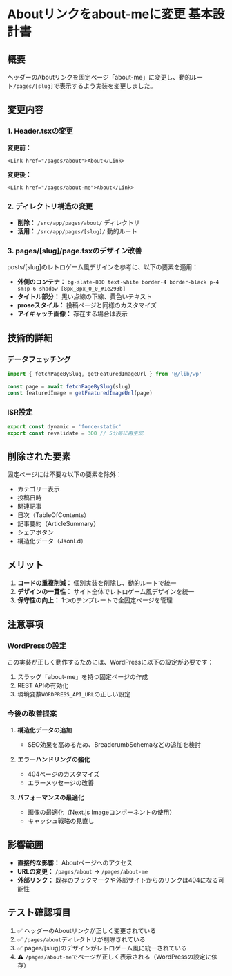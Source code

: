 # Aboutリンクをabout-meに変更 基本設計書

## 概要

ヘッダーのAboutリンクを固定ページ「about-me」に変更し、動的ルート`/pages/[slug]`で表示するよう実装を変更しました。

## 変更内容

### 1. Header.tsxの変更

**変更前：**

```tsx
<Link href="/pages/about">About</Link>
```

**変更後：**

```tsx
<Link href="/pages/about-me">About</Link>
```

### 2. ディレクトリ構造の変更

- **削除：** `/src/app/pages/about/` ディレクトリ
- **活用：** `/src/app/pages/[slug]/` 動的ルート

### 3. pages/[slug]/page.tsxのデザイン改善

posts/[slug]のレトロゲーム風デザインを参考に、以下の要素を適用：

- **外側のコンテナ：** `bg-slate-800 text-white border-4 border-black p-4 sm:p-6 shadow-[8px_8px_0_0_#1e293b]`
- **タイトル部分：** 黒い点線の下線、黄色いテキスト
- **proseスタイル：** 投稿ページと同様のカスタマイズ
- **アイキャッチ画像：** 存在する場合は表示

## 技術的詳細

### データフェッチング

```typescript
import { fetchPageBySlug, getFeaturedImageUrl } from '@/lib/wp'

const page = await fetchPageBySlug(slug)
const featuredImage = getFeaturedImageUrl(page)
```

### ISR設定

```typescript
export const dynamic = 'force-static'
export const revalidate = 300 // 5分毎に再生成
```

## 削除された要素

固定ページには不要な以下の要素を除外：

- カテゴリー表示
- 投稿日時
- 関連記事
- 目次（TableOfContents）
- 記事要約（ArticleSummary）
- シェアボタン
- 構造化データ（JsonLd）

## メリット

1. **コードの重複削減：** 個別実装を削除し、動的ルートで統一
2. **デザインの一貫性：** サイト全体でレトロゲーム風デザインを統一
3. **保守性の向上：** 1つのテンプレートで全固定ページを管理

## 注意事項

### WordPressの設定

この実装が正しく動作するためには、WordPressに以下の設定が必要です：

1. スラッグ「about-me」を持つ固定ページの作成
2. REST APIの有効化
3. 環境変数`WORDPRESS_API_URL`の正しい設定

### 今後の改善提案

1. **構造化データの追加**
   - SEO効果を高めるため、BreadcrumbSchemaなどの追加を検討

2. **エラーハンドリングの強化**
   - 404ページのカスタマイズ
   - エラーメッセージの改善

3. **パフォーマンスの最適化**
   - 画像の最適化（Next.js Imageコンポーネントの使用）
   - キャッシュ戦略の見直し

## 影響範囲

- **直接的な影響：** Aboutページへのアクセス
- **URLの変更：** `/pages/about` → `/pages/about-me`
- **外部リンク：** 既存のブックマークや外部サイトからのリンクは404になる可能性

## テスト確認項目

1. ✅ ヘッダーのAboutリンクが正しく変更されている
2. ✅ `/pages/about`ディレクトリが削除されている
3. ✅ pages/[slug]のデザインがレトロゲーム風に統一されている
4. ⚠️ `/pages/about-me`でページが正しく表示される（WordPressの設定に依存）
